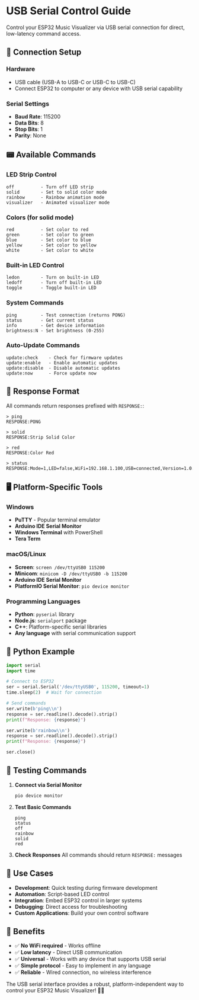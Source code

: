 # USB Serial Control Guide

Control your ESP32 Music Visualizer via USB serial connection for direct, low-latency command access.

## 🔌 Connection Setup

### Hardware
- USB cable (USB-A to USB-C or USB-C to USB-C)
- Connect ESP32 to computer or any device with USB serial capability

### Serial Settings
- **Baud Rate**: 115200
- **Data Bits**: 8
- **Stop Bits**: 1
- **Parity**: None

## 📟 Available Commands

### LED Strip Control
```
off          - Turn off LED strip
solid        - Set to solid color mode
rainbow      - Rainbow animation mode
visualizer   - Animated visualizer mode
```

### Colors (for solid mode)
```
red          - Set color to red
green        - Set color to green
blue         - Set color to blue
yellow       - Set color to yellow
white        - Set color to white
```

### Built-in LED Control
```
ledon        - Turn on built-in LED
ledoff       - Turn off built-in LED
toggle       - Toggle built-in LED
```

### System Commands
```
ping         - Test connection (returns PONG)
status       - Get current status
info         - Get device information
brightness:N - Set brightness (0-255)
```

### Auto-Update Commands
```
update:check    - Check for firmware updates
update:enable   - Enable automatic updates
update:disable  - Disable automatic updates
update:now      - Force update now
```

## 💬 Response Format

All commands return responses prefixed with `RESPONSE:`:

```
> ping
RESPONSE:PONG

> solid
RESPONSE:Strip Solid Color

> red
RESPONSE:Color Red

> status
RESPONSE:Mode=1,LED=false,WiFi=192.168.1.100,USB=connected,Version=1.0.0
```

## 🖥️ Platform-Specific Tools

### Windows
- **PuTTY** - Popular terminal emulator
- **Arduino IDE Serial Monitor**
- **Windows Terminal** with PowerShell
- **Tera Term**

### macOS/Linux
- **Screen**: `screen /dev/ttyUSB0 115200`
- **Minicom**: `minicom -D /dev/ttyUSB0 -b 115200`
- **Arduino IDE Serial Monitor**
- **PlatformIO Serial Monitor**: `pio device monitor`

### Programming Languages
- **Python**: `pyserial` library
- **Node.js**: `serialport` package
- **C++**: Platform-specific serial libraries
- **Any language** with serial communication support

## 🐍 Python Example

```python
import serial
import time

# Connect to ESP32
ser = serial.Serial('/dev/ttyUSB0', 115200, timeout=1)
time.sleep(2)  # Wait for connection

# Send commands
ser.write(b'ping\\n')
response = ser.readline().decode().strip()
print(f"Response: {response}")

ser.write(b'rainbow\\n')
response = ser.readline().decode().strip()
print(f"Response: {response}")

ser.close()
```

## 🔧 Testing Commands

1. **Connect via Serial Monitor**
   ```bash
   pio device monitor
   ```

2. **Test Basic Commands**
   ```
   ping
   status
   off
   rainbow
   solid
   red
   ```

3. **Check Responses**
   All commands should return `RESPONSE:` messages

## 🎯 Use Cases

- **Development**: Quick testing during firmware development
- **Automation**: Script-based LED control
- **Integration**: Embed ESP32 control in larger systems
- **Debugging**: Direct access for troubleshooting
- **Custom Applications**: Build your own control software

## 🚀 Benefits

- ✅ **No WiFi required** - Works offline
- ✅ **Low latency** - Direct USB communication
- ✅ **Universal** - Works with any device that supports USB serial
- ✅ **Simple protocol** - Easy to implement in any language
- ✅ **Reliable** - Wired connection, no wireless interference

The USB serial interface provides a robust, platform-independent way to control your ESP32 Music Visualizer! 🎵✨
